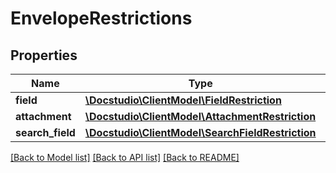 # EnvelopeRestrictions

## Properties
Name | Type | Description | Notes
------------ | ------------- | ------------- | -------------
**field** | [**\Docstudio\ClientModel\FieldRestriction**](FieldRestriction.md) |  | [optional] 
**attachment** | [**\Docstudio\ClientModel\AttachmentRestriction**](AttachmentRestriction.md) |  | [optional] 
**search_field** | [**\Docstudio\ClientModel\SearchFieldRestriction**](SearchFieldRestriction.md) |  | [optional] 

[[Back to Model list]](../../README.md#documentation-for-models) [[Back to API list]](../../README.md#documentation-for-api-endpoints) [[Back to README]](../../README.md)


